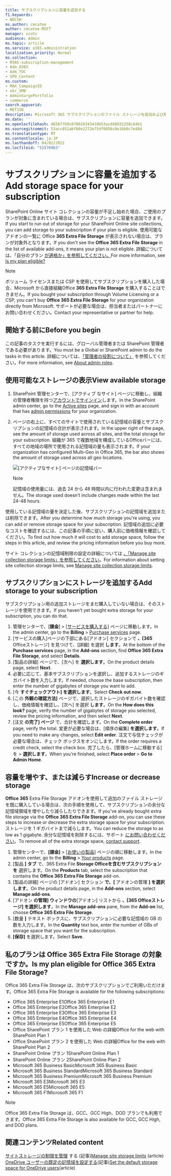 ```yaml
---
title: サブスクリプションに容量を追加する
f1.keywords:
- NOCSH
ms.author: cmcatee
author: cmcatee-MSFT
manager: scotv
audience: Admin
ms.topic: article
ms.service: o365-administration
localization_priority: Normal
ms.collection:
- M365-subscription-management
- Adm_O365
- Adm_TOC
- SPO_Content
ms.custom:
- MAX_CampaignID
- okr_SMB
- AdminSurgePortfolio
- commerce
search.appverid:
- MET150
description: Microsoft 365 サブスクリプションのファイル ストレージを追加および削減する方法について説明します。 追加のファイル ストレージを使用すると、SharePoint Online と OneDrive にさらに多くのコンテンツを格納できます。
ms.date: ''
ms.openlocfilehash: d65677b9c078026343410b53acd48932258cb4b1
ms.sourcegitcommit: 53acc851abf68e2272e75df0856c0e16b0c7e48d
ms.translationtype: MT
ms.contentlocale: ja-JP
ms.lasthandoff: 04/02/2021
ms.locfileid: "51576963"
---
```

# <a name="add-storage-space-for-your-subscription"></a><span data-ttu-id="48d24-104">サブスクリプションに容量を追加する</span><span class="sxs-lookup"><span data-stu-id="48d24-104">Add storage space for your subscription</span></span>

<span data-ttu-id="48d24-105">SharePoint Online サイト コレクションの容量が不足し始めた場合、ご使用のプランが対象に含まれている場合は、サブスクリプションに容量を追加できます。</span><span class="sxs-lookup"><span data-stu-id="48d24-105">If you start to run out of storage for your SharePoint Online site collections, you can add storage to your subscription if your plan is eligible.</span></span> <span data-ttu-id="48d24-106">使用可能なアドオンの一覧に Office **365 Extra File Storage** が表示されない場合は、プランが対象外となります。</span><span class="sxs-lookup"><span data-stu-id="48d24-106">If you don't see the **Office 365 Extra File Storage** in the list of available add-ons, it means your plan is not eligible.</span></span> <span data-ttu-id="48d24-107">詳細については、「自分のプラン [が適格か」を参照してください。](#is-my-plan-eligible-for-office-365-extra-file-storage)</span><span class="sxs-lookup"><span data-stu-id="48d24-107">For more information, see [Is my plan eligible?](#is-my-plan-eligible-for-office-365-extra-file-storage)</span></span>

> [!NOTE]
> <span data-ttu-id="48d24-108">ボリューム ライセンスまたは CSP を使用してサブスクリプションを購入した場合、Microsoft から直接組織Office **365 Extra File Storage** を購入することはできません。</span><span class="sxs-lookup"><span data-stu-id="48d24-108">If you bought your subscription through Volume Licensing or a CSP, you can't buy **Office 365 Extra File Storage** for your organization directly from Microsoft.</span></span> <span data-ttu-id="48d24-109">サポートが必要な場合は、担当者またはパートナーにお問い合わせください。</span><span class="sxs-lookup"><span data-stu-id="48d24-109">Contact your representative or partner for help.</span></span>

## <a name="before-you-begin"></a><span data-ttu-id="48d24-110">開始する前に</span><span class="sxs-lookup"><span data-stu-id="48d24-110">Before you begin</span></span>

<span data-ttu-id="48d24-111">この記事のタスクを実行するには、グローバル管理者または SharePoint 管理者である必要があります。</span><span class="sxs-lookup"><span data-stu-id="48d24-111">You must be a Global or SharePoint admin to do the tasks in this article.</span></span> <span data-ttu-id="48d24-112">詳細については、[「管理者の役割について」](../admin/add-users/about-admin-roles.md) を参照してください。</span><span class="sxs-lookup"><span data-stu-id="48d24-112">For more information, see [About admin roles](../admin/add-users/about-admin-roles.md).</span></span>

## <a name="view-available-storage"></a><span data-ttu-id="48d24-113">使用可能なストレージの表示</span><span class="sxs-lookup"><span data-stu-id="48d24-113">View available storage</span></span>

1. <span data-ttu-id="48d24-114">SharePoint 管理センターで、[アクティブ な<a href="https://admin.microsoft.com/sharepoint?page=siteManagement&modern=true" target="_blank"></a>サイト] ページに移動し、組織の管理者権限を持つ[アカウントでサインイン](/sharepoint/sharepoint-admin-role)します。</span><span class="sxs-lookup"><span data-stu-id="48d24-114">In the SharePoint admin center, go to the <a href="https://admin.microsoft.com/sharepoint?page=siteManagement&modern=true" target="_blank">Active sites</a> page, and sign in with an account that has [admin permissions](/sharepoint/sharepoint-admin-role) for your organization.</span></span>

2. <span data-ttu-id="48d24-115">ページの右上に、すべてのサイトで使用されている記憶域の容量とサブスクリプションの記憶域の合計が表示されます。</span><span class="sxs-lookup"><span data-stu-id="48d24-115">In the upper right of the page, see the amount of storage used across all sites, and the total storage for your subscription.</span></span> <span data-ttu-id="48d24-116">組織が 365 で複数地域を構成しているOfficeバーには、すべての地域の場所で使用される記憶域の量も表示されます。</span><span class="sxs-lookup"><span data-stu-id="48d24-116">If your organization has configured Multi-Geo in Office 365, the bar also shows the amount of storage used across all geo locations.</span></span>

   ![[アクティブなサイト] ページの記憶域バー](/sharepoint/sharepointonline/media/active-sites-storage-bar.png)

   > [!NOTE]
   > <span data-ttu-id="48d24-118">記憶域の使用量には、過去 24 から 48 時間以内に行われた変更は含まれません。</span><span class="sxs-lookup"><span data-stu-id="48d24-118">The storage used doesn't include changes made within the last 24-48 hours.</span></span>

<span data-ttu-id="48d24-119">使用している記憶域の量を決定した後、サブスクリプションの記憶域を追加または削除できます。</span><span class="sxs-lookup"><span data-stu-id="48d24-119">After you determine how much storage you're using, you can add or remove storage space for your subscription.</span></span> <span data-ttu-id="48d24-120">記憶域の追加に必要なコストを確認するには、この記事の手順に従い、購入前に価格情報を確認してください。</span><span class="sxs-lookup"><span data-stu-id="48d24-120">To find out how much it will cost to add storage space, follow the steps in this article, and review the pricing information before you buy more.</span></span>
  
<span data-ttu-id="48d24-121">サイト コレクションの記憶域制限の設定の詳細については [、「Manage site collection storage limits」を参照してください](/sharepoint/manage-site-collection-storage-limits)。</span><span class="sxs-lookup"><span data-stu-id="48d24-121">For information about setting site collection storage limits, see [Manage site collection storage limits](/sharepoint/manage-site-collection-storage-limits).</span></span>
  
## <a name="add-storage-to-your-subscription"></a><span data-ttu-id="48d24-122">サブスクリプションにストレージを追加する</span><span class="sxs-lookup"><span data-stu-id="48d24-122">Add storage to your subscription</span></span>

<span data-ttu-id="48d24-123">サブスクリプション用の追加ストレージをまだ購入していない場合は、そのストレージを使用できます。</span><span class="sxs-lookup"><span data-stu-id="48d24-123">If you haven't yet bought extra storage for your subscription, you can do that.</span></span>

1. <span data-ttu-id="48d24-124">管理センターで、[**課金**] \> [<a href="https://go.microsoft.com/fwlink/p/?linkid=868433" target="_blank">サービスを購入する</a>] ページに移動します。</span><span class="sxs-lookup"><span data-stu-id="48d24-124">In the admin center, go to the **Billing** \> <a href="https://go.microsoft.com/fwlink/p/?linkid=868433" target="_blank">Purchase services</a> page.</span></span>
2. <span data-ttu-id="48d24-125">[サービスの購入]ページの下部にある[アドオン] セクションで **、[365** Officeストレージ] を見つけて、[詳細] を選択 **します**。</span><span class="sxs-lookup"><span data-stu-id="48d24-125">At the bottom of the **Purchase services** page, in the **Add-ons** section, find **Office 365 Extra File Storage**, and select **Details**.</span></span>
3. <span data-ttu-id="48d24-126">[製品の詳細] ページで、[次へ] を **選択します**。</span><span class="sxs-lookup"><span data-stu-id="48d24-126">On the product details page, select **Next**.</span></span>
4. <span data-ttu-id="48d24-127">必要に応じて、基本サブスクリプションを選択し、追加するストレージのギガバイト数を入力します。</span><span class="sxs-lookup"><span data-stu-id="48d24-127">If needed, choose the base subscription, then enter the number of gigabytes of storage you want to add.</span></span>
5. <span data-ttu-id="48d24-128">[今 **すぐチェックアウト] を選択します**。</span><span class="sxs-lookup"><span data-stu-id="48d24-128">Select **Check out now**.</span></span>
6. <span data-ttu-id="48d24-129">[この **外観の確認方法]** ページで、選択したストレージのギガバイト数を確認し、価格情報を確認し、[次へ] を選択 **します**。</span><span class="sxs-lookup"><span data-stu-id="48d24-129">On the **How does this look?** page, verify the number of gigabytes of storage you selected, review the pricing information, and then select **Next**.</span></span>
7. <span data-ttu-id="48d24-130">[注文 **の完了] ページ** で、合計を確認します。</span><span class="sxs-lookup"><span data-stu-id="48d24-130">On the **Complete order** page, verify the total.</span></span> <span data-ttu-id="48d24-131">変更が必要な場合は、[順序の編集] **を選択します**。</span><span class="sxs-lookup"><span data-stu-id="48d24-131">If you need to make any changes, select **Edit order**.</span></span> <span data-ttu-id="48d24-132">注文で与信チェックが必要な場合は、チェック ボックスをオンにします。</span><span class="sxs-lookup"><span data-stu-id="48d24-132">If the order requires a credit check, select the check box.</span></span> <span data-ttu-id="48d24-133">完了したら、[管理ホームに移動する] を \> **選択します**。</span><span class="sxs-lookup"><span data-stu-id="48d24-133">When you're finished, select **Place order** \> **Go to Admin Home**.</span></span>

## <a name="increase-or-decrease-storage"></a><span data-ttu-id="48d24-134">容量を増やす、または減らす</span><span class="sxs-lookup"><span data-stu-id="48d24-134">Increase or decrease storage</span></span>

<span data-ttu-id="48d24-135">**Office 365** Extra File Storage アドオンを使用して追加のファイル ストレージを既に購入している場合は、次の手順を使用して、サブスクリプションの余分な記憶域領域を増やしたり減らしたりできます。</span><span class="sxs-lookup"><span data-stu-id="48d24-135">If you've already bought extra file storage via the **Office 365 Extra File Storage** add-on, you can use these steps to increase or decrease the extra storage space for your subscription.</span></span> <span data-ttu-id="48d24-136">ストレージを 1 ギガバイトまで減らします。</span><span class="sxs-lookup"><span data-stu-id="48d24-136">You can reduce the storage to as low as 1 gigabyte.</span></span> <span data-ttu-id="48d24-137">余分な記憶域を削除するには、サポート [にお問い合わせください](../admin/contact-support-for-business-products.md)。</span><span class="sxs-lookup"><span data-stu-id="48d24-137">To remove all of the extra storage space, [contact support](../admin/contact-support-for-business-products.md).</span></span>

1. <span data-ttu-id="48d24-138">管理センターで、**[課金]** \> <a href="https://go.microsoft.com/fwlink/p/?linkid=842054" target="_blank">[お使いの製品]</a> ページの順に移動します。</span><span class="sxs-lookup"><span data-stu-id="48d24-138">In the admin center, go to the **Billing** \> <a href="https://go.microsoft.com/fwlink/p/?linkid=842054" target="_blank">Your products</a> page.</span></span>
2. <span data-ttu-id="48d24-139">[製品 **] タブ** で、365 Extra File **Storage Officeを含むサブスクリプションを** 選択します。</span><span class="sxs-lookup"><span data-stu-id="48d24-139">On the **Products** tab, select the subscription that contains the **Office 365 Extra File Storage** add-on.</span></span>
3. <span data-ttu-id="48d24-140">[製品の詳細] ページの [アドオン] セクション **で、[** アドオンの管理 **] を選択します**。</span><span class="sxs-lookup"><span data-stu-id="48d24-140">On the product details page, in the **Add-ons** section, select **Manage add-ons**.</span></span>
4. <span data-ttu-id="48d24-141">[アドオン **の管理] ウィンドウの**[アドオン] リストから **、[365 Officeストレージ] を選択します**。</span><span class="sxs-lookup"><span data-stu-id="48d24-141">In the **Manage add-ons** pane, from the **Add-on** list, choose **Office 365 Extra File Storage**.</span></span>
5. <span data-ttu-id="48d24-142">[数量 **]** テキスト ボックスに、サブスクリプションに必要な記憶域の GB の数を入力します。</span><span class="sxs-lookup"><span data-stu-id="48d24-142">In the **Quantity** text box, enter the number of GBs of storage space that you want for the subscription.</span></span>
6. <span data-ttu-id="48d24-143">**[保存]** を選択します。</span><span class="sxs-lookup"><span data-stu-id="48d24-143">Select **Save**.</span></span>

## <a name="is-my-plan-eligible-for-office-365-extra-file-storage"></a><span data-ttu-id="48d24-144">私のプランは Office 365 Extra File Storage の対象ですか。</span><span class="sxs-lookup"><span data-stu-id="48d24-144">Is my plan eligible for Office 365 Extra File Storage?</span></span>

<span data-ttu-id="48d24-145">Office 365 Extra File Storage は、次のサブスクリプションでご利用いただけます。</span><span class="sxs-lookup"><span data-stu-id="48d24-145">Office 365 Extra File Storage is available for the following subscriptions:</span></span>
  
- <span data-ttu-id="48d24-146">Office 365 Enterprise E1</span><span class="sxs-lookup"><span data-stu-id="48d24-146">Office 365 Enterprise E1</span></span>
- <span data-ttu-id="48d24-147">Office 365 Enterprise E2</span><span class="sxs-lookup"><span data-stu-id="48d24-147">Office 365 Enterprise E2</span></span>
- <span data-ttu-id="48d24-148">Office 365 Enterprise E3</span><span class="sxs-lookup"><span data-stu-id="48d24-148">Office 365 Enterprise E3</span></span>
- <span data-ttu-id="48d24-149">Office 365 Enterprise E4</span><span class="sxs-lookup"><span data-stu-id="48d24-149">Office 365 Enterprise E4</span></span>
- <span data-ttu-id="48d24-150">Office 365 Enterprise E5</span><span class="sxs-lookup"><span data-stu-id="48d24-150">Office 365 Enterprise E5</span></span>
- <span data-ttu-id="48d24-151">Office SharePoint プラン 1 を使用した Web の詳細</span><span class="sxs-lookup"><span data-stu-id="48d24-151">Office for the web with SharePoint Plan 1</span></span>
- <span data-ttu-id="48d24-152">Office SharePoint プラン 2 を使用した Web の詳細</span><span class="sxs-lookup"><span data-stu-id="48d24-152">Office for the web with SharePoint Plan 2</span></span>
- <span data-ttu-id="48d24-153">SharePoint Online プラン 1</span><span class="sxs-lookup"><span data-stu-id="48d24-153">SharePoint Online Plan 1</span></span>
- <span data-ttu-id="48d24-154">SharePoint Online プラン 2</span><span class="sxs-lookup"><span data-stu-id="48d24-154">SharePoint Online Plan 2</span></span>
- <span data-ttu-id="48d24-155">Microsoft 365 Business Basic</span><span class="sxs-lookup"><span data-stu-id="48d24-155">Microsoft 365 Business Basic</span></span>
- <span data-ttu-id="48d24-156">Microsoft 365 Business Standard</span><span class="sxs-lookup"><span data-stu-id="48d24-156">Microsoft 365 Business Standard</span></span>
- <span data-ttu-id="48d24-157">Microsoft 365 Business Premium</span><span class="sxs-lookup"><span data-stu-id="48d24-157">Microsoft 365 Business Premium</span></span>
- <span data-ttu-id="48d24-158">Microsoft 365 E3</span><span class="sxs-lookup"><span data-stu-id="48d24-158">Microsoft 365 E3</span></span>
- <span data-ttu-id="48d24-159">Microsoft 365 E5</span><span class="sxs-lookup"><span data-stu-id="48d24-159">Microsoft 365 E5</span></span>
- <span data-ttu-id="48d24-160">Microsoft 365 F1</span><span class="sxs-lookup"><span data-stu-id="48d24-160">Microsoft 365 F1</span></span>

> [!NOTE]
> <span data-ttu-id="48d24-161">Office 365 Extra File Storage は、GCC、GCC High、DOD プランでも利用できます。</span><span class="sxs-lookup"><span data-stu-id="48d24-161">Office 365 Extra File Storage is also available for GCC, GCC High, and DOD plans.</span></span>

## <a name="related-content"></a><span data-ttu-id="48d24-162">関連コンテンツ</span><span class="sxs-lookup"><span data-stu-id="48d24-162">Related content</span></span>

<span data-ttu-id="48d24-163">[サイトストレージの制限を管理](https://docs.microsoft.com/sharepoint/manage-site-collection-storage-limits) する (記事)</span><span class="sxs-lookup"><span data-stu-id="48d24-163">[Manage site storage limits](https://docs.microsoft.com/sharepoint/manage-site-collection-storage-limits) (article)</span></span>\
<span data-ttu-id="48d24-164">[OneDrive ユーザーの既定の記憶域を設定する](/onedrive/set-default-storage-space)(記事)</span><span class="sxs-lookup"><span data-stu-id="48d24-164">[Set the default storage space for OneDrive users](/onedrive/set-default-storage-space)(article)</span></span>